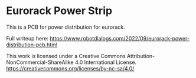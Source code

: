 # Eurorack Power Strip

This is a PCB for power distribution for eurorack.

Full writeup here: https://www.robotdialogs.com/2022/09/eurorack-power-distribution-pcb.html

This work is licensed under a Creative Commons Attribution-NonCommercial-ShareAlike 4.0 International License. https://creativecommons.org/licenses/by-nc-sa/4.0/